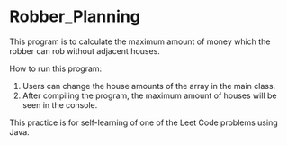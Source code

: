 # Robber_Planning


This program is to calculate the maximum amount of money which the robber can rob without adjacent houses.

How to run this program:

1) Users can change the house amounts of the array in the main class.
2) After compiling the program, the maximum amount of houses will be seen in the console.

This practice is for self-learning of one of the Leet Code problems using Java.
